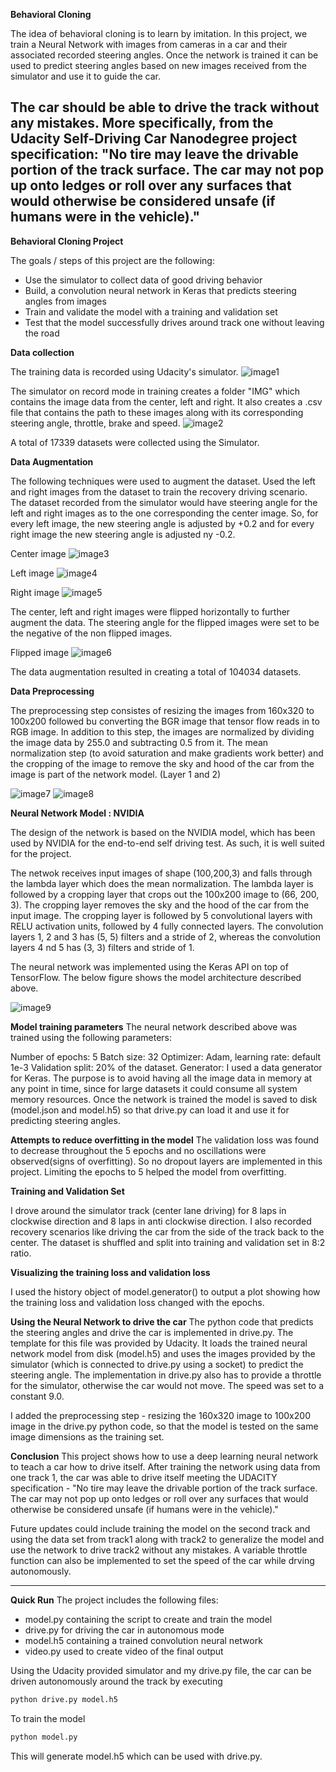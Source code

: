 **Behavioral Cloning** 

The idea of behavioral cloning is to learn by imitation. In this project, we train a Neural Network with images from cameras in a car and their associated recorded steering angles. Once the network is trained it can be used to predict steering angles based on new images received from the simulator and use it to guide the car.

The car should be able to drive the track without any mistakes. More specifically, from the Udacity Self-Driving Car Nanodegree project specification: "No tire may leave the drivable portion of the track surface. The car may not pop up onto ledges or roll over any surfaces that would otherwise be considered unsafe (if humans were in the vehicle)."
---

**Behavioral Cloning Project**

The goals / steps of this project are the following:
* Use the simulator to collect data of good driving behavior
* Build, a convolution neural network in Keras that predicts steering angles from images
* Train and validate the model with a training and validation set
* Test that the model successfully drives around track one without leaving the road

**Data collection**

The training data is recorded using Udacity's simulator.
![image1](./misc/simulator.JPG "Simulator")

The simulator on record mode in training creates a folder "IMG" which contains the image data from the center, left and right. It also creates a .csv file that contains the path to these images along with its corresponding steering angle, throttle, brake and speed.
![image2](./misc/drivinglog.JPG "CSVfile")

A total of 17339 datasets were collected using the Simulator.

**Data Augmentation**

The following techniques were used to augment the dataset. 
Used the left and right images from the dataset to train the recovery driving scenario. The dataset recorded from the simulator would have steering angle for the left and right images as to the one corresponding the center image. So, for every left image, the new steering angle is adjusted by +0.2 and for every right image the new steering angle is adjusted ny -0.2.

Center image
![image3](./misc/center.JPG "Center Image" )

Left image
![image4](./misc/left.JPG "Left Image" )

Right image
![image5](./misc/right.JPG "Right Image") 


The center, left and right images were flipped horizontally to further augment the data. The steering angle for the flipped images were set to be the negative of the non flipped images.

Flipped image
![image6](./misc/flip.JPG "Flipped Image" )

The data augmentation resulted in creating a total of 104034 datasets.

**Data Preprocessing**

The preprocessing step consistes of resizing the images from 160x320 to 100x200 followed bu converting the BGR image that tensor flow reads in to RGB image. In addition to this step, the images are normalized by dividing the image data by 255.0 and subtracting 0.5 from it. The mean normalization step (to avoid saturation and make gradients work better) and the cropping of the image to remove the sky and hood of the car from the image is part of the network model. (Layer 1 and 2)

![image7](./misc/beforecrop.JPG) 
![image8](./misc/aftercrop.JPG) 

**Neural Network Model : NVIDIA**

The design of the network is based on the NVIDIA model, which has been used by NVIDIA for the end-to-end self driving test. As such, it is well suited for the project.

The netwok receives input images of shape (100,200,3) and falls through the lambda layer which does the mean normalization. The lambda layer is followed by a cropping layer that crops out the 100x200 image to (66, 200, 3). The cropping layer removes the sky and the hood of the car from the input image. The cropping layer is followed by 5 convolutional layers with RELU activation units, followed by 4 fully connected layers. The convolution layers 1, 2 and 3 has (5, 5) filters and a stride of 2, whereas the convolution layers 4 nd 5 has (3, 3) filters and stride of 1.

The neural network was implemented using the Keras API on top of TensorFlow. The below figure shows the model architecture described above.

![image9](./misc/modelarch.JPG "Model Architecture")

**Model training parameters**
The neural network described above was trained using the following parameters:

Number of epochs: 5
Batch size: 32
Optimizer: Adam, learning rate: default 1e-3
Validation split: 20% of the dataset.
Generator: I used a data generator for Keras. The purpose is to avoid having all the image data in memory at any point in time, since for large datasets it could consume all system memory resources.
Once the network is trained the model is saved to disk (model.json and model.h5) so that drive.py can load it and use it for predicting steering angles.

**Attempts to reduce overfitting in the model**
The validation loss was found to decrease throughout the 5 epochs and no oscillations were observed(signs of overfitting). So no dropout layers are implemented in this project. Limiting the epochs to 5 helped the model from overfitting.

**Training and Validation Set**

I drove around the simulator track (center lane driving) for 8 laps in clockwise direction and 8 laps in anti clockwise direction. I also recorded recovery scenarios like driving the car from the side of the track back to the center. The dataset is shuffled and split into training and validation set in 8:2 ratio.

**Visualizing the training loss and validation loss**

I used the history object of model.generator() to output a plot showing how the training loss and validation loss changed with the epochs.

**Using the Neural Network to drive the car**
The python code that predicts the steering angles and drive the car is implemented in drive.py. The template for this file was provided by Udacity. It loads the trained neural network model from disk (model.h5) and uses the images provided by the simulator (which is connected to drive.py using a socket) to predict the steering angle. The implementation in drive.py also has to provide a throttle for the simulator, otherwise the car would not move. The speed was set to a constant 9.0.

I added the preprocessing step - resizing the 160x320 image to 100x200 image in the drive.py python code, so that the model is tested on the same image dimensions as the training set.

**Conclusion**
This project shows how to use a deep learning neural network to teach a car how to drive itself. After training the network using data from one track 1, the car was able to drive itself meeting the UDACITY specification - "No tire may leave the drivable portion of the track surface. The car may not pop up onto ledges or roll over any surfaces that would otherwise be considered unsafe (if humans were in the vehicle)."

Future updates could include training the model on the second track and using the data set from track1 along with track2 to generalize the model and use the network to drive track2 without any mistakes. A variable throttle function can also be implemented to set the speed of the car while drving autonomously.
 
---
**Quick Run**
The project includes the following files:
* model.py containing the script to create and train the model
* drive.py for driving the car in autonomous mode
* model.h5 containing a trained convolution neural network 
* video.py used to create video of the final output

Using the Udacity provided simulator and my drive.py file, the car can be driven autonomously around the track by executing 
```sh
python drive.py model.h5
```
To train the model
```sh
python model.py
```
This will generate model.h5 which can be used with drive.py.
